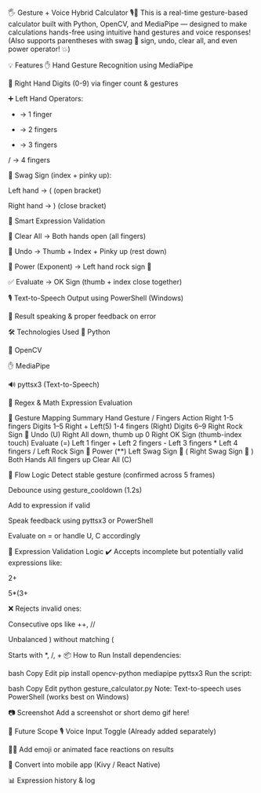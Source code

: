 🖐️ Gesture + Voice Hybrid Calculator 🎙️📱
This is a real-time gesture-based calculator built with Python, OpenCV, and MediaPipe — designed to make calculations hands-free using intuitive hand gestures and voice responses!
(Also supports parentheses with swag 🤘 sign, undo, clear all, and even power operator! 💥)

💡 Features
✋ Hand Gesture Recognition using MediaPipe

🔢 Right Hand Digits (0-9) via finger count & gestures

➕ Left Hand Operators:

+ → 1 finger

- → 2 fingers

* → 3 fingers

/ → 4 fingers

🤘 Swag Sign (index + pinky up):

Left hand → ( (open bracket)

Right hand → ) (close bracket)

🧠 Smart Expression Validation

🧹 Clear All → Both hands open (all fingers)

🔄 Undo → Thumb + Index + Pinky up (rest down)

💯 Power (Exponent) → Left hand rock sign 🤘

✅ Evaluate → OK Sign (thumb + index close together)

🎙️ Text-to-Speech Output using PowerShell (Windows)

🧠 Result speaking & proper feedback on error

🛠️ Technologies Used
🐍 Python

📸 OpenCV

✋ MediaPipe

🔊 pyttsx3 (Text-to-Speech)

🧠 Regex & Math Expression Evaluation

👋 Gesture Mapping Summary
Hand	Gesture / Fingers	Action
Right	1-5 fingers	Digits 1–5
Right + Left(5)	1-4 fingers (Right)	Digits 6–9
Right	Rock Sign 🤘	Undo (U)
Right	All down, thumb up	0
Right	OK Sign (thumb-index touch)	Evaluate (=)
Left	1 finger	+
Left	2 fingers	-
Left	3 fingers	*
Left	4 fingers	/
Left	Rock Sign 🤘	Power (**)
Left	Swag Sign 🤘	(
Right	Swag Sign 🤘	)
Both Hands	All fingers up	Clear All (C)

🔁 Flow Logic
Detect stable gesture (confirmed across 5 frames)

Debounce using gesture_cooldown (1.2s)

Add to expression if valid

Speak feedback using pyttsx3 or PowerShell

Evaluate on = or handle U, C accordingly

🧠 Expression Validation Logic
✔️ Accepts incomplete but potentially valid expressions like:

2+

5*(3+

❌ Rejects invalid ones:

Consecutive ops like ++, //

Unbalanced ) without matching (

Starts with *, /, +
 📦 How to Run
Install dependencies:

bash
Copy
Edit
pip install opencv-python mediapipe pyttsx3
Run the script:

bash
Copy
Edit
python gesture_calculator.py
Note: Text-to-speech uses PowerShell (works best on Windows)

📷 Screenshot
Add a screenshot or short demo gif here!

🚀 Future Scope
🎙️ Voice Input Toggle (Already added separately)

🧑‍🎨 Add emoji or animated face reactions on results

📱 Convert into mobile app (Kivy / React Native)

📊 Expression history & log



